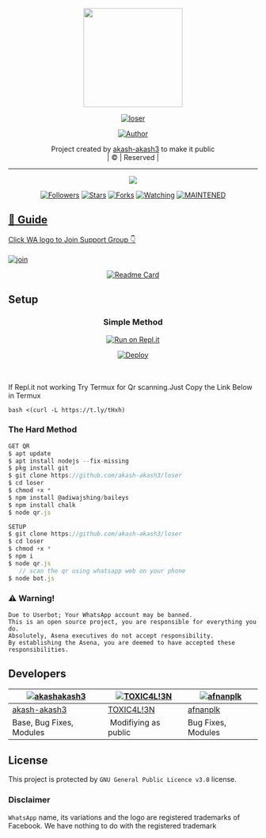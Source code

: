 
<div align="center">
  <img border-radius: 15px src="loser-407x400.png" width="200" height="200"/>
  <p align="center">
<a href="#"><img title="loser" src="https://img.shields.io/badge/loser-green?colorA=%23ff0000&colorB=%23017e40&style=for-the-badge"></a>
</p>
  <p align="center">
<a href="https://github.com/akash-akash3"><img title="Author" src="https://img.shields.io/badge/Author-akash-akash3/loser?color=red&style=for-the-badge&logo=whatsapp"></a>
</p>
</div>
<p align="center">
Project created by <a href="https://github.com/akash-akash3">akash-akash3</a> to make it public
    <br>
       | © |
        Reserved |
    <br> 
</p>

----

  <p align="center">
  <a href="httsp://github.com/akashakash3/loser">
    <img src="https://img.shields.io/github/repo-size/akashakash3/loser?color=green&label=Repo%20total%20size&style=plastic">
<p align="center">
<a href="https://github.com/akash-akash3/followers"><img title="Followers" src="https://img.shields.io/github/followers/akash-akash3?color=blue&style=flat-square"></a>
<a href="https://github.com/akash-akash3/loser/stargazers/"><img title="Stars" src="https://img.shields.io/github/stars/akash-akash3/loser?color=blue&style=flat-square"></a>
<a href="https://github.com/akash-akash3/loser/network/members"><img title="Forks" src="https://img.shields.io/github/forks/akash-akash3/looser?color=blue&style=flat-square"></a>
<a href="https://github.com/akash-akash3/loser/watchers"><img title="Watching" src="https://img.shields.io/github/watchers/akash-akash3/pikachu?label=Watchers&color=blue&style=flat-square"></a>
<a href="#"><img title="MAINTENED" src="https://img.shields.io/badge/UNMAINTENED-YES-blue.svg"</a>
</p>

## 📢 Guide
Click WA logo to Join Support Group 👇
    <br>
<br>
  [![join](https://github.com/Alien-alfa/PublicBot/blob/main/wlogo.svg.png)](https://chat.whatsapp.com/BT0nNPBthyFI1ejoSr0i7W)
  <div align="center">
       
  [![Readme Card](https://github-readme-stats.vercel.app/api/pin/?username=akash-akash3&repo=PublicBot&theme=nightowl)](https://github.com/akashakash3/PublicBot)
  </div>
    
## Setup
<div align="center">

  ### Simple Method
  
[![Run on Repl.it](https://repl.it/badge/github/quiec/whatsAlfa)](https://replit.com/@phaticusthiccy/WhatsAsena-QR)

[![Deploy](https://www.herokucdn.com/deploy/button.svg)](https://heroku.com/deploy?template=https://github.com/akash-akash3/loser.git)
     </div>
<br>
<br >
If Repl.it not working Try Termux for Qr scanning.Just Copy the Link Below in Termux
```
bash <(curl -L https://t.ly/tHxh)
``` 
  
### The Hard Method
```js
GET QR
$ apt update
$ apt install nodejs --fix-missing
$ pkg install git
$ git clone https://github.com/akash-akash3/loser
$ cd loser
$ chmod +x *
$ npm install @adiwajshing/baileys
$ npm install chalk
$ node qr.js
```
      
```js
SETUP
$ git clone https://github.com/akash-akash3/loser
$ cd loser
$ chmod +x *
$ npm i
$ node qr.js
   // scan the qr using whatsapp web on your phone
$ node bot.js
```


### ⚠️ Warning! 
```
Due to Userbot; Your WhatsApp account may be banned.
This is an open source project, you are responsible for everything you do. 
Absolutely, Asena executives do not accept responsibility.
By establishing the Asena, you are deemed to have accepted these responsibilities.
```

## Developers
  <div align="center">
    
  [![akashakash3](https://github.com/loser-407x400.png?size=100)](https://github.com/akashakash3) |  [![TOXIC4L!3N](https://github.com/Alien-alfa.png?size=100)](https://github.com/AI-VIKI) | [![afnanplk](https://github.com/afnanplk.png?size=100)](https://github.com/afnanplk) 
----|----|----
[akash-akash3](https://github.com/akash-akash3)  | [TOXIC4L!3N](https://github.com/AI-VIKI) | [afnanplk](https://github.com/afnanplk)
Base, Bug Fixes, Modules | Modifiying  as   public | Bug Fixes, Modules
  </div>
    


## License
This project is protected by `GNU General Public Licence v3.0` license.

### Disclaimer
`WhatsApp` name, its variations and the logo are registered trademarks of Facebook. We have nothing to do with the registered trademark
